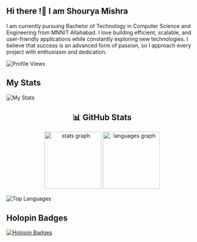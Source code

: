 ## Hi there !👋 I am Shourya Mishra
I am currently pursuing Bachelor of Technology in Computer Science and Engineering from MNNIT Allahabad.
I love building efficient, scalable, and user-friendly applications while constantly exploring new technologies. I believe that success is an advanced form of passion, so I approach every project with enthusiasm and dedication.

![Profile Views](https://komarev.com/ghpvc/?username=ShouryaMishra2006&color=blue)


## My Stats 

![My Stats](https://github-readme-stats.vercel.app/api?username=ShouryaMishra2006&show_icons=true&theme=radical)

<!-- GitHub Stats -->
<h2 align="center">📊 GitHub Stats</h2>
<div align="center">
  <img src="https://github-readme-stats.vercel.app/api?username=ShouryaMishra2006&hide_title=false&hide_rank=false&show_icons=true&include_all_commits=true&count_private=true&disable_animations=false&theme=dracula&locale=en&hide_border=false" height="150" alt="stats graph"  />
  <img src="https://github-readme-stats.vercel.app/api/top-langs?username=ShouryaMishra2006&locale=en&hide_title=false&layout=compact&card_width=320&langs_count=5&theme=dracula&hide_border=false" height="150" alt="languages graph"  />
</div>


![Top Languages](https://github-readme-stats.vercel.app/api/top-langs/?username=ShouryaMishra2006&layout=compact&theme=radical)


## Holopin Badges

[![Holopin Badges](https://holopin.me/ShouryaMishra2006)](https://holopin.io/@ShouryaMishra2006)

<!--
**ShouryaMishra2006/ShouryaMishra2006** is a ✨ _special_ ✨ repository because its `README.md` (this file) appears on your GitHub profile.

Here are some ideas to get you started:

- 🔭 I’m currently working on ...
- 🌱 I’m currently learning ...
- 👯 I’m looking to collaborate on ...
- 🤔 I’m looking for help with ...
- 💬 Ask me about ...
- 📫 How to reach me: ...
- 😄 Pronouns: ...
- ⚡ Fun fact: ...
-->
